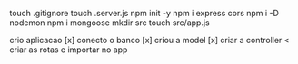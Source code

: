 touch .gitignore
touch .server.js
npm init -y
npm i express cors
npm i -D nodemon
npm i mongoose
mkdir src
touch src/app.js

crio aplicacao [x]
conecto o banco [x]
criou a model [x]
criar a controller <
criar as rotas e importar no app
